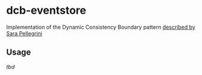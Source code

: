 # dcb-eventstore

Implementation of the Dynamic Consistency Boundary pattern [described by Sara Pellegrini](https://sara.event-thinking.io/2023/04/kill-aggregate-chapter-1-I-am-here-to-kill-the-aggregate.html)

## Usage

_tbd_